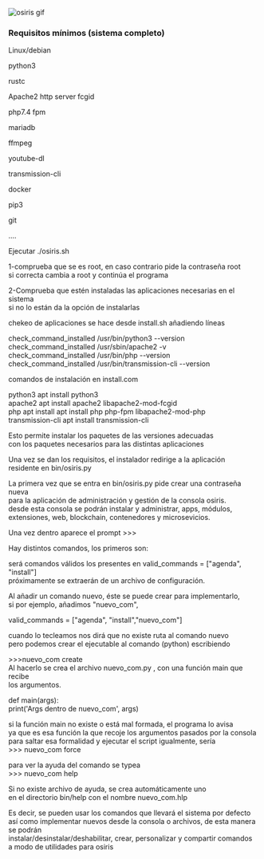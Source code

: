 ![osiris gif](https://vtwitt.com/jsa/osiris.gif)


<h3>Requisitos mínimos (sistema completo)</h3>

Linux/debian

python3

rustc

Apache2 http server fcgid

php7.4 fpm

mariadb

ffmpeg

youtube-dl

transmission-cli

docker

pip3

git 

....

Ejecutar ./osiris.sh


1-comprueba que se es root, en caso contrario pide la contraseña root  
  si correcta cambia a root y continúa el programa  
  
2-Comprueba que estén instaladas las aplicaciones necesarias en el sistema  
  si no lo están da la opción de instalarlas    

chekeo de aplicaciones se hace desde install.sh añadiendo líneas  

check_command_installed /usr/bin/python3 --version   
check_command_installed /usr/sbin/apache2 -v   
check_command_installed /usr/bin/php --version   
check_command_installed /usr/bin/transmission-cli --version   


comandos de instalación en install.com  

python3		apt install python3   
apache2		apt install apache2 libapache2-mod-fcgid  
php			apt install apt install php php-fpm libapache2-mod-php  
transmission-cli	apt install transmission-cli  


Esto permite instalar los paquetes de las versiones adecuadas  
con los paquetes necesarios para las distintas aplicaciones  


  
Una vez se dan los requisitos, el instalador redirige a la aplicación  
residente en bin/osiris.py  

La primera vez que se entra en bin/osiris.py pide crear una contraseña nueva  
para la aplicación de administración y gestión de la consola osiris.  
desde esta consola se podrán instalar y administrar, apps, módulos,  
extensiones, web, blockchain, contenedores y microsevicios.  


Una vez dentro aparece el prompt >>>  

Hay distintos comandos, los primeros son:  

será comandos válidos los presentes en valid_commands = ["agenda", "install"]  
próximamente se extraerán de un archivo de configuración.  


Al añadir un comando nuevo, éste se puede crear para implementarlo,  
si por ejemplo, añadimos "nuevo_com",  

valid_commands = ["agenda", "install","nuevo_com"]  

cuando lo tecleamos nos dirá que no existe ruta al comando nuevo  
pero podemos crear el ejecutable al comando (python) escribiendo  

\>\>\>nuevo_com create  
Al hacerlo se crea el archivo nuevo_com.py , con una función main que recibe  
los argumentos.  

def main(args):  
    print('Args dentro de nuevo_com', args)  


si la función main no existe o está mal formada, el programa lo avisa  
ya que es esa función la que recoje los argumentos pasados por la consola  
para saltar esa formalidad y ejecutar el script igualmente, sería  
\>\>\> nuevo_com force

para ver la ayuda del comando se typea  
\>\>\> nuevo_com help  

Si no existe archivo de ayuda, se crea automáticamente uno  
en el directorio bin/help con el nombre nuevo_com.hlp  


Es decir, se pueden usar los comandos que llevará el sistema por defecto  
así como implementar nuevos desde la consola o archivos, de esta manera se podrán  
instalar/desinstalar/deshabilitar, crear, personalizar y compartir comandos  
a modo de utilidades para osiris  




